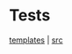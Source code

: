 # Tests

<a href="../../templates/">templates</a> | <a href="../../src/client/">src</a>
  
  <script>
  import moment from "src/external/moment.js";
  import Strings from "src/client/strings.js"
  var container = lively.query(this, "lively-container")

  async function visitURL(url) {
    container.followPath(url)
    await container.editFile(url)
  }

  async function copyTemplate(dir, component, type) {
    var filename = component + "." + type
    var classname = component.split(/-/).map(ea => Strings.toUpperCaseFirst(ea)).join("")
    var url = dir  + "/" + filename
    if (await lively.files.existFile(url)) {
      lively.notify("Could not create " + url + ", beacuse it already exists!")
    } else {
      var templatejs_src = await lively.files.loadFile(dir + "/template." + type)
      templatejs_src = templatejs_src.replace(/\$\$TEMPLATE_CLASS/g, classname)
      templatejs_src = templatejs_src.replace(/\$\$TEMPLATE_ID/g, component.replace(/-test/,""))
      await lively.files.saveFile(url, templatejs_src)
    }
  }

  async function createEntry(input) {
    var path = "" + container.getPath();
    var dir = path.replace(/[^/]*$/,"");
    var test = input.value + "-test"

    await copyTemplate(dir, test, "js")
    visitURL(dir + "/" + test + ".js")
  }

  async function createUI() { 
    var div  = document.createElement("div");
    var input = document.createElement("input");
    input.value= "lively-component";
    div.appendChild(input);
    var button = document.createElement("button");
    button.addEventListener("click", () => {
      createEntry(input)
    });
    button.innerHTML = "create test";
    div.appendChild(button);
    return div;
  }

  async function createList() {
    var path = "" + container.getPath();
    var dir = path.replace(/[^/]*$/,"")
    var opts = JSON.parse(await lively.files.statFile(dir))
    var testdir = dir + "../test/templates/"
    // var tests = JSON.parse(await lively.files.statFile(testdir)).contents.map(ea => ea.name)

    var list = document.createElement("ul")
    _.sortBy(opts.contents, ea => ea.name)
      .filter(ea => ea.name.match(/-test.js$/))
      .forEach(ea => {
        var li = document.createElement("li")

        var span = document.createElement("span")
        span.textContent = ea.name.replace(/\-test.js/," ")
        li.appendChild(span)

        var a = document.createElement("a")
        a.innerHTML = "js"
        a.href = "edit://test/templates/" + ea.name
        a.onclick = (evt) => {
          evt.preventDefault()
          container.followPath(a.getAttribute("href"))
          return true
        }
        li.appendChild(a)

        var span = document.createElement("span")
        span.textContent = " "
        li.appendChild(span)


        list.appendChild(li)
      })
    return list
  }

  async function createButton() { 
    if (!container) {
      debugger
    }
    var button = document.createElement("button");
    button.addEventListener("click", () => {
      lively.openComponentInWindow("lively-testrunner")
    });
    button.innerHTML = "run tests";
    return button;
  }


  ;(async () => {
    return  <div>
      {await createUI()}
      {await createList()}
      {await createButton()}
    </div>
  })()
</script>

